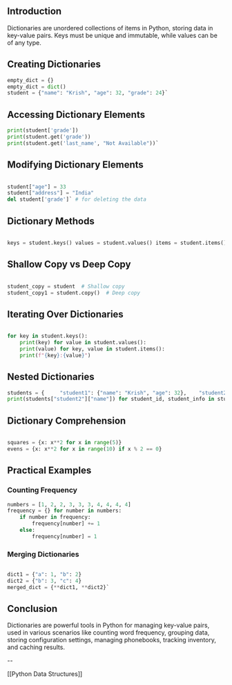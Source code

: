 ## Introduction

Dictionaries are unordered collections of items in Python, storing data in key-value pairs. Keys must be unique and immutable, while values can be of any type.

## Creating Dictionaries

```python
empty_dict = {} 
empty_dict = dict() 
student = {"name": "Krish", "age": 32, "grade": 24}`
```

## Accessing Dictionary Elements

```python
print(student['grade']) 
print(student.get('grade')) 
print(student.get('last_name', "Not Available"))`
```

## Modifying Dictionary Elements

```python

student["age"] = 33 
student["address"] = "India"
del student['grade']` # for deleting the data
```
## Dictionary Methods
```python

keys = student.keys() values = student.values() items = student.items()`
```

## Shallow Copy vs Deep Copy

```python

student_copy = student  # Shallow copy 
student_copy1 = student.copy()  # Deep copy
```
## Iterating Over Dictionaries

```python

for key in student.keys():    
	print(key) for value in student.values():   
	print(value) for key, value in student.items():     
	print(f"{key}:{value}")
```

## Nested Dictionaries

```python
students = {     "student1": {"name": "Krish", "age": 32},    "student2": {"name": "Peter", "age": 35} } 
print(students["student2"]["name"]) for student_id, student_info in students.items():   print(f"{student_id}:{student_info}")    for key, value in student_info.items():        print(f"{key}:{value}")
```

## Dictionary Comprehension

```python

squares = {x: x**2 for x in range(5)} 
evens = {x: x**2 for x in range(10) if x % 2 == 0}
```
## Practical Examples

### Counting Frequency

```python
numbers = [1, 2, 2, 3, 3, 3, 4, 4, 4, 4] 
frequency = {} for number in numbers:    	
	if number in frequency:        
		frequency[number] += 1   
	else:       
		frequency[number] = 1
````

### Merging Dictionaries

```python

dict1 = {"a": 1, "b": 2}
dict2 = {"b": 3, "c": 4} 
merged_dict = {**dict1, **dict2}`
```

## Conclusion

Dictionaries are powerful tools in Python for managing key-value pairs, used in various scenarios like counting word frequency, grouping data, storing configuration settings, managing phonebooks, tracking inventory, and caching results.

--

[[Python Data Structures]] 


